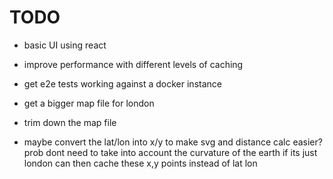 # TODO

- basic UI using react
- improve performance with different levels of caching
- get e2e tests working against a docker instance
- get a bigger map file for london
- trim down the map file

- maybe convert the lat/lon into x/y to make svg and distance calc easier?
  prob dont need to take into account the curvature of the earth if its just london
  can then cache these x,y points instead of lat lon
